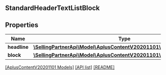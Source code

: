 ## StandardHeaderTextListBlock

## Properties

Name | Type | Description | Notes
------------ | ------------- | ------------- | -------------
**headline** | [**\SellingPartnerApi\Model\AplusContentV20201101\TextComponent**](TextComponent.md) |  | [optional]
**block** | [**\SellingPartnerApi\Model\AplusContentV20201101\StandardTextListBlock**](StandardTextListBlock.md) |  | [optional]

[[AplusContentV20201101 Models]](../) [[API list]](../../Api) [[README]](../../../README.md)

